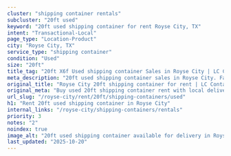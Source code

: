 ```yaml
---
cluster: "shipping container rentals"
subcluster: "20ft used"
keyword: "20ft used shipping container for rent Royse City, TX"
intent: "Transactional-Local"
page_type: "Location-Product"
city: "Royse City, TX"
service_type: "shipping container"
condition: "Used"
size: "20ft"
title_tag: "20ft X6f Used shipping container Sales in Royse City | LC Container"
meta_description: "20ft used shipping container sales in Royse City. Fast delivery, competitive pricing. Serving shipping containers area. Quote ID: V73. Call (214) 524-4168 for your free quote today."
original_title: "Royse City 20ft shipping container for rent | LC Container"
original_meta: "Buy used 20ft shipping container rent with local delivery in Royse City, TX. LC Container — local Since 2003. Request a fast quote today."
url_slug: "/royse-city/rent/20ft/shipping-containers/used"
h1: "Rent 20ft used shipping container in Royse City"
internal_links: "/royse-city/shipping-containers/rentals"
priority: 3
notes: "2"
noindex: true
image_alt: "20ft used shipping container available for delivery in Royse City"
last_updated: "2025-10-20"
---
```


<!-- TODO: Add unique city/inventory copy, images, and internal links here. -->
